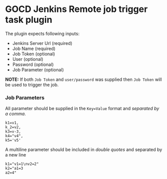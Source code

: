 # GOCD Jenkins Remote job trigger task plugin

The plugin expects following inputs:
- Jenkins Server Url (required)
- Job Name (required)
- Job Token (optional)
- User (optional)
- Password (optional)
- Job Parameter (optional)

**NOTE:** If both `Job Token` and `user/password` was supplied then `Job Token` will be used to trigger the job.

### Job Parameters
All parameter should be supplied in the `Key=Value` format and *separated by a comma*.
```text
k1=v1,
k_2=v2,
k3=v-3,
k4="v4",
k5='v5'
```
 
 A multiline parameter should be included in *double quotes* and separated by a new line
 
 ```text
k1="v1=1\nv2=2"
k2="a1=3
a2=4"
```
